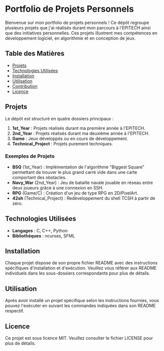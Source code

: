 # Portfolio de Projets Personnels

Bienvenue sur mon portfolio de projets personnels ! Ce dépôt regroupe plusieurs projets que j'ai réalisés durant mon parcours à l'EPITECH ainsi que des initiatives personnelles. Ces projets illustrent mes compétences en développement logiciel, en algorithmie et en conception de jeux.

## Table des Matières

- [Projets](#projets)
- [Technologies Utilisées](#technologies-utilisées)
- [Installation](#installation)
- [Utilisation](#utilisation)
- [Contribution](#contribution)
- [Licence](#licence)

## Projets

Le dépôt est structuré en quatre dossiers principaux :

1. **1st_Year** : Projets réalisés durant ma première année à l'EPITECH.
2. **2nd_Year** : Projets réalisés durant ma deuxième année à l'EPITECH.
3. **Game** : Jeux développés ou en cours de développement.
4. **Technical_Project** : Projets purement techniques.

### Exemples de Projets

- **BSQ** (1st_Year) : Implémentation de l'algorithme "Biggest Square" permettant de trouver le plus grand carré vide dans une carte comportant des obstacles.
- **Navy_War** (2nd_Year) : Jeu de bataille navale jouable en réseau entre deux joueurs grâce à une connexion en SSH.
- **RPG** (Game/C) : Création d'un jeu de type RPG en 2D/PixelArt.
- **42sh** (Technical_Project) : Redéveloppement du shell TCSH à partir de zéro.

## Technologies Utilisées

- **Langages** : C, C++, Python
- **Bibliothèques** : ncurses, SFML

## Installation

Chaque projet dispose de son propre fichier README avec des instructions spécifiques d'installation et d'exécution. Veuillez vous référer aux README individuels dans les sous-dossiers correspondants pour plus de détails.

## Utilisation

Après avoir installé un projet spécifique selon les instructions fournies, vous pouvez l'exécuter en suivant les commandes indiquées dans son README respectif.

## Licence

Ce projet est sous licence MIT. Veuillez consulter le fichier LICENSE pour plus de détails.

